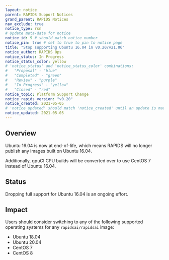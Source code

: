 ```yaml
---
layout: notice
parent: RAPIDS Support Notices
grand_parent: RAPIDS Notices
nav_exclude: true
notice_type: rsn
# Update meta-data for notice
notice_id: 9 # should match notice number
notice_pin: true # set to true to pin to notice page
title: "Stop supporting Ubuntu 16.04 in v0.20/v21.06"
notice_author: RAPIDS Ops
notice_status: In Progress
notice_status_color: yellow
# 'notice_status' and 'notice_status_color' combinations:
#   "Proposal" - "blue"
#   "Completed" - "green"
#   "Review" - "purple"
#   "In Progress" - "yellow"
#   "Closed" - "red"
notice_topic: Platform Support Change
notice_rapids_version: "v0.20"
notice_created: 2021-05-05
# 'notice_updated' should match 'notice_created' until an update is made
notice_updated: 2021-05-05
---
```


## Overview

Ubuntu 16.04 is now at end-of-life, which means RAPIDS will no longer publish any images built on Ubuntu 16.04.

Additionally, gpuCI CPU builds will be converted over to use CentOS 7 instead of Ubuntu 16.04.

## Status

Dropping full support for Ubuntu 16.04 is an ongoing effort.

## Impact

Users should consider switching to any of the following supported operating systems for any `rapidsai/rapidsai` image:
  - Ubuntu 18.04
  - Ubuntu 20.04
  - CentOS 7
  - CentOS 8
